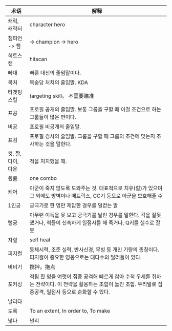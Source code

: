 
| 术语 | 解释 |
| ------ | ------ |
|캐릭, 캐릭터| character hero|
|챔피언 -> 챔| -> champion -> hero|
|히트스캔 |hitscan|
|빠대| 빠른 대전의 줄임말이다.|
|목처| 목숨당 처치의 줄임말. KDA|
|타겟팅 스킬| targeting skill。 不需要瞄准|
|프공| 프로필 공개의 줄임말. 보통 그룹을 구할 때 이걸 조건으로 하는 그룹들이 많은 편이다.|
|비공| 프로필 비공개의 줄임말.|
|프검| 프로필 검사의 줄임말. 그룹을 구할 때 그룹의 조건에 맞는지 조사하는 것을 말한다.|
|컷, 짤, 다이, 다운| 적을 처치했을 때.|
|원콤| one combo|
|케어| 아군이 죽지 않도록 도와주는 것. 대표적으로 치유(힐)가 있으며 그 외에도 방벽이나 매트릭스, CC기 등으로 아군을 보호해줄 수 ||있다.|
|1인궁| 궁극기로 한 명만 제압한 경우를 일컫는 말|
|뻘궁| 아무런 이득을 못 보고 궁극기를 날린 경우를 말한다. 각을 잘못 쟀거나, 적들이 신속하게 일점사를 해 죽거나, Q키를 실수로 잘못 |눌렀거나 등의 이유가 있다|
|자힐| self heal|
|피지컬| 동체시력, 조준 실력, 반사신경, 무빙 등 개인 기량의 총칭이다. 피지컬이 중요한 영웅으로는 대다수의 딜러들이 있다.|
|비비기|搅拌。拖点 |
|포커싱| 적팀 한 명을 여럿이 집중 공격해 빠르게 잡아 수적 우세를 취하는 전략이다. 이 전략을 활용하는 조합이 돌진 조합. 우리말로 집중공격, 일점사 등으로 순화할 수 있다.|
|날리다|
|도록| To an extent, In order to, To make|
|넓다| 널리|